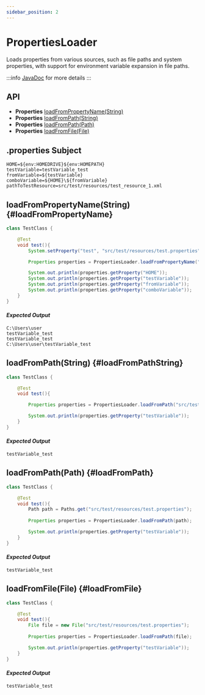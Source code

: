 ```yaml
---
sidebar_position: 2
---
```


# PropertiesLoader

Loads properties from various sources, such as file paths and system properties, with support for environment variable expansion in file paths.

:::info <a href="../javadoc/" target="_blank">JavaDoc</a> for more details
:::

## API

- **Properties** [loadFromPropertyName(String)](#loadFromPropertyName)
- **Properties** [loadFromPath(String)](#loadFromPathString)
- **Properties** [loadFromPath(Path)](#loadFromPath)
- **Properties** [loadFromFile(File)](#loadFromFile)

## .properties Subject

```properties
HOME=${env:HOMEDRIVE}${env:HOMEPATH}
testVariable=testVariable_test
fromVariable=${testVariable}
comboVariable=${HOME}\${fromVariable}
pathToTestResource=src/test/resources/test_resource_1.xml
```

## loadFromPropertyName(String) {#loadFromPropertyName}

```java
class TestClass {

    @Test
    void test(){
        System.setProperty("test", "src/test/resources/test.properties");

        Properties properties = PropertiesLoader.loadFromPropertyName("test");

        System.out.println(properties.getProperty("HOME"));
        System.out.println(properties.getProperty("testVariable"));
        System.out.println(properties.getProperty("fromVariable"));
        System.out.println(properties.getProperty("comboVariable"));
    }
}
```

#### _Expected Output_

```text
C:\Users\user
testVariable_test
testVariable_test
C:\Users\user\testVariable_test
```

## loadFromPath(String) {#loadFromPathString}

```java
class TestClass {

    @Test
    void test(){

        Properties properties = PropertiesLoader.loadFromPath("src/test/resources/test.properties");

        System.out.println(properties.getProperty("testVariable"));
    }
}
```

#### _Expected Output_

```text
testVariable_test
```

## loadFromPath(Path) {#loadFromPath}

```java
class TestClass {

    @Test
    void test(){
        Path path = Paths.get("src/test/resources/test.properties");
        
        Properties properties = PropertiesLoader.loadFromPath(path);

        System.out.println(properties.getProperty("testVariable"));
    }
}
```

#### _Expected Output_

```text
testVariable_test
```

## loadFromFile(File) {#loadFromFile}

```java
class TestClass {

    @Test
    void test(){
        File file = new File("src/test/resources/test.properties");
        
        Properties properties = PropertiesLoader.loadFromPath(file);

        System.out.println(properties.getProperty("testVariable"));
    }
}
```

#### _Expected Output_

```text
testVariable_test
```
